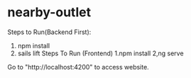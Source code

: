 # nearby-outlet

Steps to Run(Backend First):
1. npm install
2. sails lift
 Steps To Run (Frontend)
 1.npm install
 2,ng serve

 Go to "http://localhost:4200" to access website.



